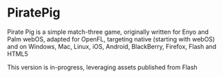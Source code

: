 PiratePig
=========

Pirate Pig is a simple match-three game, originally written for Enyo and Palm webOS, adapted for OpenFL, targeting native (starting with webOS) and on Windows, Mac, Linux, iOS, Android, BlackBerry, Firefox, Flash and HTML5

This version is in-progress, leveraging assets published from Flash
